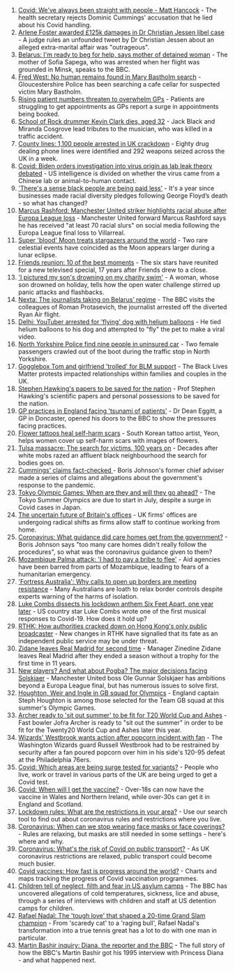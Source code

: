 1. [Covid: We've always been straight with people - Matt Hancock](https://www.bbc.co.uk/news/uk-politics-57262790) - The health secretary rejects Dominic Cummings' accusation that he lied about his Covid handling.
2. [Arlene Foster awarded £125k damages in Dr Christian Jessen libel case](https://www.bbc.co.uk/news/uk-northern-ireland-57268308) - A judge rules an unfounded tweet by Dr Christian Jessen about an alleged extra-marital affair was "outrageous".
3. [Belarus: I'm ready to beg for help, says mother of detained woman](https://www.bbc.co.uk/news/world-europe-57251676) - The mother of Sofia Sapega, who was arrested when her flight was grounded in Minsk, speaks to the BBC.
4. [Fred West: No human remains found in Mary Bastholm search](https://www.bbc.co.uk/news/uk-england-gloucestershire-57266871) - Gloucestershire Police has been searching a cafe cellar for suspected victim Mary Bastholm.
5. [Rising patient numbers threaten to overwhelm GPs](https://www.bbc.co.uk/news/health-57229848) - Patients are struggling to get appointments as GPs report a surge in appointments being booked.
6. [School of Rock drummer Kevin Clark dies, aged 32](https://www.bbc.co.uk/news/newsbeat-57265742) - Jack Black and Miranda Cosgrove lead tributes to the musician, who was killed in a traffic accident.
7. [County lines: 1,100 people arrested in UK crackdown](https://www.bbc.co.uk/news/uk-57262070) - Eighty drug dealing phone lines were identified and 292 weapons seized across the UK in a week.
8. [Covid: Biden orders investigation into virus origin as lab leak theory debated](https://www.bbc.co.uk/news/world-us-canada-57260009) - US intelligence is divided on whether the virus came from a Chinese lab or animal-to-human contact.
9. ['There's a sense black people are being paid less'](https://www.bbc.co.uk/news/business-57242348) - It's a year since businesses made racial diversity pledges following George Floyd’s death - so what has changed?
10. [Marcus Rashford: Manchester United striker highlights racial abuse after Europa League loss](https://www.bbc.co.uk/sport/football/57263805) - Manchester United forward Marcus Rashford says he has received "at least 70 racial slurs" on social media following the Europa League final loss to Villarreal.
11. [Super 'blood' Moon treats stargazers around the world](https://www.bbc.co.uk/news/world-57269272) - Two rare celestial events have coincided as the Moon appears larger during a lunar eclipse.
12. [Friends reunion: 10 of the best moments](https://www.bbc.co.uk/news/entertainment-arts-57120599) - The six stars have reunited for a new televised special, 17 years after Friends drew to a close.
13. ['I pictured my son's drowning on my charity swim'](https://www.bbc.co.uk/news/uk-scotland-edinburgh-east-fife-57255690) - A woman, whose son drowned on holiday, tells how the open water challenge stirred up panic attacks and flashbacks.
14. [Nexta: The journalists taking on Belarus’ regime](https://www.bbc.co.uk/news/world-europe-57260241) - The BBC visits the colleagues of Roman Protasevich, the journalist arrested off the diverted Ryan Air flight.
15. [Delhi: YouTuber arrested for 'flying' dog with helium balloons](https://www.bbc.co.uk/news/world-asia-india-57266718) - He tied helium balloons to his dog and attempted to "fly" the pet to make a viral video.
16. [North Yorkshire Police find nine people in uninsured car](https://www.bbc.co.uk/news/uk-england-york-north-yorkshire-57261144) - Two female passengers crawled out of the boot during the traffic stop in North Yorkshire.
17. [Gogglebox Tom and girlfriend 'trolled' for BLM support](https://www.bbc.co.uk/news/uk-57179107) - The Black Lives Matter protests impacted relationships within families and couples in the UK.
18. [Stephen Hawking's papers to be saved for the nation](https://www.bbc.co.uk/news/science-environment-57088148) - Prof Stephen Hawking's scientific papers and personal possessions to be saved for the nation.
19. [GP practices in England facing 'tsunami of patients'](https://www.bbc.co.uk/news/health-57232416) - Dr Dean Eggitt, a GP in Doncaster, opened his doors to the BBC to show the pressures facing practices.
20. [Flower tattoos heal self-harm scars](https://www.bbc.co.uk/news/world-asia-57256535) - South Korean tattoo artist, Yeon, helps women cover up self-harm scars with images of flowers.
21. [Tulsa massacre: The search for victims, 100 years on](https://www.bbc.co.uk/news/world-us-canada-57244863) - Decades after white mobs razed an affluent black neighbourhood the search for bodies goes on.
22. [Cummings' claims fact-checked ](https://www.bbc.co.uk/news/57254305) - Boris Johnson's former chief adviser made a series of claims and allegations about the government's response to the pandemic.
23. [Tokyo Olympic Games: When are they and will they go ahead?](https://www.bbc.co.uk/news/world-asia-57240044) - The Tokyo Summer Olympics are due to start in July, despite a surge in Covid cases in Japan.
24. [The uncertain future of Britain's offices](https://www.bbc.co.uk/news/business-57231021) - UK firms' offices are undergoing radical shifts as firms allow staff to continue working from home.
25. [Coronavirus: What guidance did care homes get from the government?](https://www.bbc.co.uk/news/52674073) - Boris Johnson says "too many care homes didn't really follow the procedures", so what was the coronavirus guidance given to them?
26. [Mozambique Palma attack: 'I had to pay a bribe to flee'](https://www.bbc.co.uk/news/world-africa-57254543) - Aid agencies have been barred from parts of Mozambique, leading to fears of a humanitarian emergency.
27. ['Fortress Australia': Why calls to open up borders are meeting resistance](https://www.bbc.co.uk/news/world-australia-57224635) - Many Australians are loath to relax border controls despite experts warning of the harms of isolation.
28. [Luke Combs dissects his lockdown anthem Six Feet Apart, one year later](https://www.bbc.co.uk/news/entertainment-arts-57257580) - US country star Luke Combs wrote one of the first musical responses to Covid-19. How does it hold up?
29. [RTHK: How authorities cracked down on Hong Kong's only public broadcaster](https://www.bbc.co.uk/news/world-asia-china-57253030) - New changes in RTHK have signalled that its fate as an independent public service may be under threat.
30. [Zidane leaves Real Madrid for second time](https://www.bbc.co.uk/sport/football/57263375) - Manager Zinedine Zidane leaves Real Madrid after they ended a season without a trophy for the first time in 11 years.
31. [New players? And what about Pogba? The major decisions facing Solskjaer](https://www.bbc.co.uk/sport/football/57263747) - Manchester United boss Ole Gunnar Solskjaer has ambitions beyond a Europa League final, but has numerous issues to solve first.
32. [Houghton, Weir and Ingle in GB squad for Olympics](https://www.bbc.co.uk/sport/football/57255330) - England captain Steph Houghton is among those selected for the Team GB squad at this summer's Olympic Games.
33. [Archer ready to 'sit out summer' to be fit for T20 World Cup and Ashes](https://www.bbc.co.uk/sport/cricket/57254116) - Fast bowler Jofra Archer is ready to "sit out the summer" in order to be fit for the Twenty20 World Cup and Ashes later this year.
34. [Wizards' Westbrook wants action after popcorn incident with fan](https://www.bbc.co.uk/sport/basketball/57265889) - The Washington Wizards guard Russell Westbrook had to be restrained by security after a fan poured popcorn over him in his side's 120-95 defeat at the Philadelphia 76ers.
35. [Covid: Which areas are being surge tested for variants?](https://www.bbc.co.uk/news/explainers-54872039) - People who live, work or travel in various parts of the UK are being urged to get a Covid test.
36. [Covid: When will I get the vaccine?](https://www.bbc.co.uk/news/health-55045639) - Over-18s can now have the vaccine in Wales and Northern Ireland, while over-30s can get it in England and Scotland.
37. [Lockdown rules: What are the restrictions in your area?](https://www.bbc.co.uk/news/uk-54373904) - Use our search tool to find out about coronavirus rules and restrictions where you live.
38. [Coronavirus: When can we stop wearing face masks or face coverings?](https://www.bbc.co.uk/news/health-51205344) - Rules are relaxing, but masks are still needed in some settings - here's where and why.
39. [Coronavirus: What's the risk of Covid on public transport?](https://www.bbc.co.uk/news/health-51736185) - As UK coronavirus restrictions are relaxed, public transport could become much busier.
40. [Covid vaccines: How fast is progress around the world?](https://www.bbc.co.uk/news/world-56237778) - Charts and maps tracking the progress of Covid vaccination programmes.
41. [Children tell of neglect, filth and fear in US asylum camps](https://www.bbc.co.uk/news/world-us-canada-57149721) - The BBC has uncovered allegations of cold temperatures, sickness, lice and abuse, through a series of interviews with children and staff at US detention camps for children.
42. [Rafael Nadal: The 'tough love' that shaped a 20-time Grand Slam champion](https://www.bbc.co.uk/sport/tennis/56090941) - From 'scaredy cat' to a 'raging bull', Rafael Nadal's transformation into a true tennis great has a lot to do with one man in particular.
43. [Martin Bashir inquiry: Diana, the reporter and the BBC](https://www.bbc.co.uk/news/uk-56680229) - The full story of how the BBC's Martin Bashir got his 1995 interview with Princess Diana - and what happened next.
